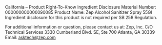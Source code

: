  
 
 
California – Product Right-To-Know Ingredient Disclosure 
Material Number: 000000000000090085 
Product Name: Zep Alcohol Sanitizer Spray 55Gl 
Ingredient disclosure for this product is not required per SB 258 Regulation. 
 
For additional information or question, please contact us at: 
Zep, Inc. 
C/O Technical Services 
3330 Cumberland Blvd. SE, Ste 700 
Atlanta, GA 30339 
Email: asktech@zep.com 
 
 
 
 
